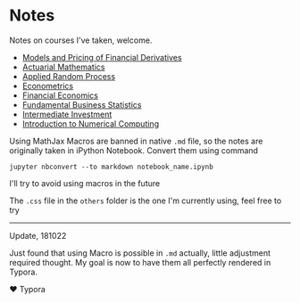 # Notes
Notes on courses I've taken, welcome.

- [Models and Pricing of Financial Derivatives](https://github.com/XavierOwen/Notes/tree/master/FinMath/Models%20and%20Pricing%20of%20Financial%20Derivatives)
- [Actuarial Mathematics](https://github.com/XavierOwen/Notes/tree/master/FinMath/Actuarial%20Mathematics)
- [Applied Random Process](https://github.com/XavierOwen/Notes/tree/master/Statistics/Applied%20Random%20Process)
- [Econometrics](https://github.com/XavierOwen/Notes/tree/master/FinMath/Econometrics)
- [Financial Economics](https://github.com/XavierOwen/Notes/tree/master/FinMath/Financial%20Economics)
- [Fundamental Business Statistics](https://github.com/XavierOwen/Notes/tree/master/FinMath/Fund_Business%20Statistics)
- [Intermediate Investment](https://github.com/XavierOwen/Notes/tree/master/FinMath/Intermediate%20Investment)
- [Introduction to Numerical Computing](https://github.com/XavierOwen/Notes/tree/master/Informatics/Intro%20to%20Numerical%20Computing)

Using MathJax Macros are banned in native `.md`  file, so the notes are originally taken in iPython Notebook. Convert them using command

```
jupyter nbconvert --to markdown notebook_name.ipynb
```

I'll try to avoid using macros in the future

The `.css` file in the `others` folder is the one I'm currently using, feel free to try

---
Update, 181022

Just found that using Macro is possible in `.md` actually, little adjustment required thought. My goal is now to have them all perfectly rendered in Typora.

:heart: Typora
